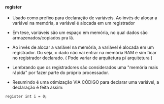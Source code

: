 #### register 


- Usado como prefixo para declaração de variáveis. Ao invés de alocar a variável na memória, a variável é alocada em um registrador

- Em tese, variáveis são um espaço em memória, no qual dados são armazenados/copiados pra lá.

- Ao invés de alocar a variável na memória, a variável é alocada em um registrador. Ou seja, o dado não vai entrar na memória RAM e sim ficar no registrador declarado. 
( Pode variar de arquitetura p/ arquitetura )

- Lembrando que os registradores são considerados uma "memória mais rápida" por fazer parte do próprio processador.

- Resumindo é uma otimização VIA CÓDIGO para declarar uma variável, a declaração é feita assim:

``
register int i = 0;
``
